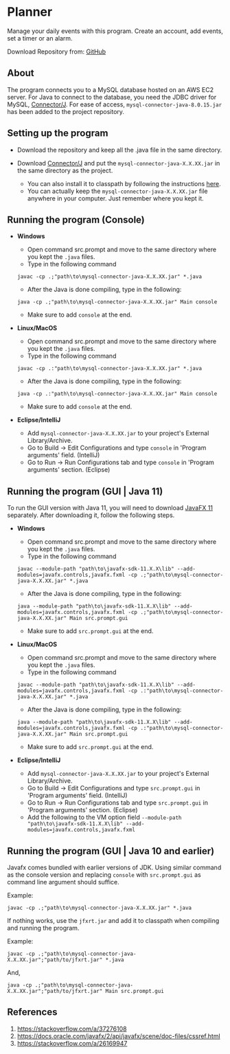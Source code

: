# Planner
Manage your daily events with this program. Create an account, add events, set a timer or an alarm.

Download Repository from: [GitHub](https://github.com/ksmills9/planner)

## About
The program connects you to a MySQL database hosted on an AWS EC2 server. For Java to connect to the database, you need the JDBC driver for MySQL, [Connector/J](https://dev.mysql.com/downloads/connector/j/). For ease of access, `mysql-connector-java-8.0.15.jar` has been added to the project repository.

## Setting up the program

- Download the repository and keep all the .java file in the same directory.

- Download [Connector/J](https://dev.mysql.com/downloads/connector/j/) and put the `mysql-connector-java-X.X.XX.jar` in the same directory as the project. 
  - You can also install it to classpath by following the instructions [here](https://dev.mysql.com/doc/connector-j/8.0/en/connector-j-installing.html).
  - You can actually keep the `mysql-connector-java-X.X.XX.jar` file anywhere in your computer. Just remember where you kept it.

## Running the program (Console)
- **Windows**
  - Open command src.prompt and move to the same directory where you kept the `.java` files.
  - Type in the following command 
  ```
  javac -cp .;"path\to\mysql-connector-java-X.X.XX.jar" *.java
  ```
  - After the Java is done compiling, type in the following:
  ```
  java -cp .;"path\to\mysql-connector-java-X.X.XX.jar" Main console
  ```
  - Make sure to add `console` at the end.
- **Linux/MacOS**
  - Open command src.prompt and move to the same directory where you kept the `.java` files.
  - Type in the following command 
  ```
  javac -cp .:"path\to\mysql-connector-java-X.X.XX.jar" *.java
  ```
  - After the Java is done compiling, type in the following:
  ```
  java -cp .:"path\to\mysql-connector-java-X.X.XX.jar" Main console
  ```
  - Make sure to add `console` at the end.

- **Eclipse/IntelliJ**
  - Add `mysql-connector-java-X.X.XX.jar` to your project's External Library/Archive.
  - Go to Build → Edit Configurations and type `console` in 'Program arguments' field. (IntelliJ)
  - Go to Run → Run Configurations tab and type `console` in 'Program arguments' section. (Eclipse)

## Running the program (GUI | Java 11)
To run the GUI version with Java 11, you will need to download [JavaFX 11](https://openjfx.io/) separately. After downloading it, follow the following steps. 
- **Windows**
  - Open command src.prompt and move to the same directory where you kept the `.java` files.
  - Type in the following command 
  ```
  javac --module-path "path\to\javafx-sdk-11.X.X\lib" --add-modules=javafx.controls,javafx.fxml -cp .;"path\to\mysql-connector-java-X.X.XX.jar" *.java
  ```
  - After the Java is done compiling, type in the following:
  ```
  java --module-path "path\to\javafx-sdk-11.X.X\lib" --add-modules=javafx.controls,javafx.fxml -cp .;"path\to\mysql-connector-java-X.X.XX.jar" Main src.prompt.gui
  ```
  - Make sure to add `src.prompt.gui` at the end.
- **Linux/MacOS**
  - Open command src.prompt and move to the same directory where you kept the `.java` files.
  - Type in the following command 
  ```
  javac --module-path "path\to\javafx-sdk-11.X.X\lib" --add-modules=javafx.controls,javafx.fxml -cp .:"path\to\mysql-connector-java-X.X.XX.jar" *.java
  ```
  - After the Java is done compiling, type in the following:
  ```
  java --module-path "path\to\javafx-sdk-11.X.X\lib" --add-modules=javafx.controls,javafx.fxml -cp .:"path\to\mysql-connector-java-X.X.XX.jar" Main src.prompt.gui
  ```
  - Make sure to add `src.prompt.gui` at the end.

- **Eclipse/IntelliJ**
  - Add `mysql-connector-java-X.X.XX.jar` to your project's External Library/Archive.
  - Go to Build → Edit Configurations and type `src.prompt.gui` in 'Program arguments' field. (IntelliJ)
  - Go to Run → Run Configurations tab and type `src.prompt.gui` in 'Program arguments' section. (Eclipse)
  - Add the following to the VM option field `--module-path "path\to\javafx-sdk-11.X.X\lib" --add-modules=javafx.controls,javafx.fxml`

## Running the program (GUI | Java 10 and earlier)
Javafx comes bundled with earlier versions of JDK. Using similar command as the console version and replacing `console` with `src.prompt.gui` as command line argument should suffice.

Example:
```
javac -cp .;"path\to\mysql-connector-java-X.X.XX.jar" *.java
```

If nothing works, use the `jfxrt.jar` and add it to classpath when compiling and running the program.

Example:
  ```
  javac -cp .;"path\to\mysql-connector-java-X.X.XX.jar";"path/to/jfxrt.jar" *.java
  ```
  And,
  ```
  java -cp .;"path\to\mysql-connector-java-X.X.XX.jar";"path/to/jfxrt.jar" Main src.prompt.gui
  ```

## References
  1. https://stackoverflow.com/a/37276108
  2. https://docs.oracle.com/javafx/2/api/javafx/scene/doc-files/cssref.html
  3. https://stackoverflow.com/a/26169947
